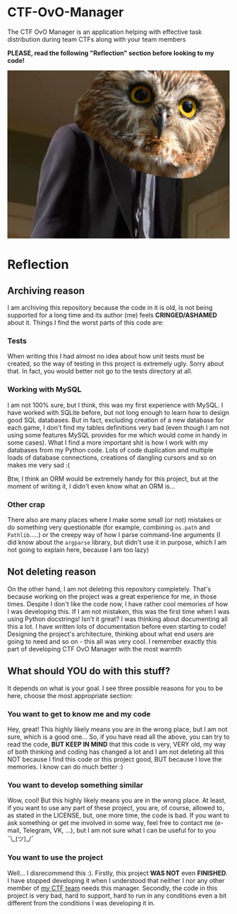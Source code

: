 # CTF-OvO-Manager
The CTF OvO Manager is an application helping with effective task distribution during team CTFs along with your team members

**PLEASE, read the following "Reflection" section before looking to my code!**

![CTF OvO Manager logo](Logo.png)

# Reflection
## Archiving reason
I am archiving this repository because the code in it is old, is not being supported for a long time and its author (me) feels **CRINGED/ASHAMED** about it. Things I find the worst parts of this code are:
### Tests
When writing this I had almost no idea about how unit tests must be created, so the way of testing in this project is extremely ugly. Sorry about that. In fact, you would better not go to the tests directory at all.
### Working with MySQL
I am not 100% sure, but I think, this was my first experience with MySQL. I have worked with SQLite before, but not long enough to learn how to design good SQL databases. But in fact, excluding creation of a new database for each game, I don't find my tables definitions very bad (even though I am not using some features MySQL provides for me which would come in handy in some cases). What I find a more important shit is how I work with my databases from my Python code. Lots of code duplication and multiple loads of database connections, creations of dangling cursors and so on makes me very sad :(

Btw, I think an ORM would be extremely handy for this project, but at the moment of writing it, I didn't even know what an ORM is...
### Other crap
There also are many places where I make some small (or not) mistakes or do something very questionable (for example, combining `os.path` and `Pathlib`.....) or the creepy way of how I parse command-line arguments (I did know about the `argparse` library, but didn't use it in purpose, which I am not going to explain here, because I am too lazy)
## Not deleting reason
On the other hand, I am not deleting this repository completely. That's because working on the project was a great experience for me, in those times. Despite I don't like the code now, I have rather cool memories of how I was developing this. If I am not mistaken, this was the first time when I was using Python docstrings! Isn't it great? I was thinking about documenting all this a lot. I have written lots of documentation before even starting to code! Designing the project's architecture, thinking about what end users are going to need and so on - this all was very cool. I remember exactly this part of developing CTF OvO Manager with the most warmth
## What should YOU do with this stuff?
It depends on what is your goal. I see three possible reasons for you to be here, choose the most appropriate section:
### You want to get to know me and my code
Hey, great! This highly likely means you are in the wrong place, but I am not sure, which is a good one... So, if you have read all the above, you can try to read the code, **BUT KEEP IN MIND** that this code is very, VERY old, my way of both thinking and coding has changed a lot and I am not deleting all this NOT because I find this code or this project good, BUT because I love the memories. I know can do much better :)
### You want to develop something similar
Wow, cool! But this highly likely means you are in the wrong place. At least, if you want to use any part of these project, you are, of course, allowed to, as stated in the LICENSE, but, one more time, the code is bad. If you want to ask something or get me involved in some way, feel free to contact me (e-mail, Telegram, VK, ...), but I am not sure what I can be useful for to you ¯\\\_(ツ)\_/¯
### You want to use the project
Well... I disrecommend this :). Firstly, this project **WAS NOT** even **FINISHED**. I have stopped developing it when I understood that neither I nor any other member of [my CTF team](https://ctftime.org/team/109148) needs this manager. Secondly, the code in this project is very bad, hard to support, hard to run in any conditions even a bit different from the conditions I was developing it in.
